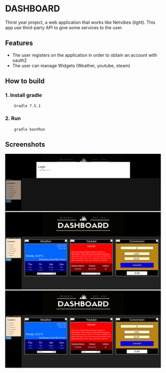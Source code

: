 # DASHBOARD
Thirst year project, a web application that works like Netvibes (light). This app use third-party API to give some services to the user.

## Features

* The user registers on the application in order to obtain an account with oauth2
* The user can manage Widgets (Weather, youtube, steam)

## How to build

### 1. Install gradle
        Gradle 7.5.1
### 2. Run
        gradle bootRun

## Screenshots

![Alt text](screenshots/1.png?raw=true "1")
![Alt text](screenshots/2.png?raw=true "2")
![Alt text](screenshots/2.png?raw=true "3")